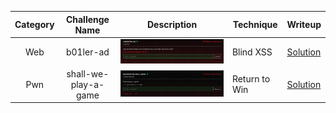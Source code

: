 | Category |    Challenge Name    | Description              | Technique     | Writeup      |
| :------: | :------------------: | ------------------------ | ------------- | ------------ |
|   Web    |      b01ler-ad       | ![alt text](image.png)   | Blind XSS     | [Solution](https://github.com/Jeetu855/CTFs/blob/master/b01lersCTF2024/Web/b01ler-ad/Solution.md) |
|   Pwn    | shall-we-play-a-game | ![alt text](image-1.png) | Return to Win | [Solution](https://github.com/Jeetu855/CTFs/blob/master/b01lersCTF2024/Pwn/shall-we-play-a-game/Solution.md) |

